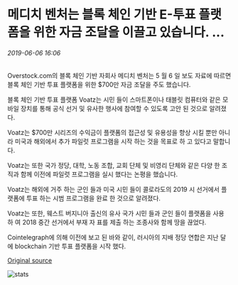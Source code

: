 # 메디치 벤처는 블록 체인 기반 E-투표 플랫폼을 위한 자금 조달을 이끌고 있습니다. ...

###### 2019-06-06 16:06

Overstock.com의 블록 체인 기반 자회사 메디치 벤처는 5 월 6 일 보도 자료에 따르면 블록 체인 기반 투표 플랫폼을 위한 $700만 자금 조달을 주도 했습니다.

블록 체인 기반 투표 플랫폼 Voatz는 시민 들이 스마트폰이나 태블릿 컴퓨터와 같은 모바일 장치를 통해 공식 선거 및 유사한 행사에 참여할 수 있도록 고안 된 것으로 알려졌다.

Voatz는 $700만 시리즈의 수익금이 플랫폼의 접근성 및 유용성을 향상 시킬 뿐만 아니라 미국과 해외에서 추가 파일럿 프로그램을 시작 하는 것을 목표로 하 고 있다고 말합니다.

Voatz는 또한 국가 정당, 대학, 노동 조합, 교회 단체 및 비영리 단체와 같은 다양 한 조직과 함께 이전에 파일럿 프로그램을 실시 했다는 논평을 했습니다.

Voatz는 해외에 거주 하는 군인 들과 미국 시민 들이 콜로라도의 2019 시 선거에서 플랫폼에 투표 하는 시범 프로그램을 완료 한 것으로 알려졌다.

Voatz는 또한, 웨스트 버지니아 출신의 유사 국가 시민 들과 군인 들이 플랫폼을 사용 하 여 2018 중간 선거에서 부재 자 표를 제출 하는 조종사와 함께 땅을 끊었다.

Cointelegraph에 의해 이전에 보고 된 바와 같이, 러시아의 지배 정당 연합은 지난 달에 blockchain 기반 투표 플랫폼을 시작 했다.

[Original source](https://cointelegraph.com/news/medici-ventures-leads-funding-round-for-blockchain-based-e-voting-platform)

![stats](https://c.statcounter.com/11760860/0/a89fa40b/1/ "stats")